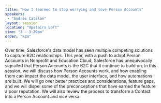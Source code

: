 ```yaml
---
title: "How I learned to stop worrying and love Person Accounts"
speakers:
 - "Andrés Catalán"
layout: session
location: "Upstairs Loft"
time: "3 — 3:20pm"
order: "F2a"
---
```


Over time, Salesforce's data model has seen multiple competing solutions to capture B2C relationships. This year, with a push to adopt Person Accounts in Nonprofit and Education Cloud, Salesforce has unequivocally signalled that Person Accounts is the B2C that it continue to build on. In this session, we will discuss how Person Accounts work, and how enabling them can impact the data model, the user interface, and how automations are built. We will go over better practices and considerations, feature gaps, and we will dispel some of the preconceptions that have earned the feature a poor reputation. We will also review the process to transform a Contact into a Person Account and vice versa.
